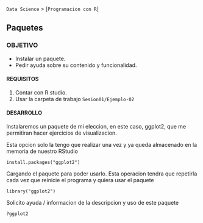 `Data Science` > [`Programacion con R`]
## Paquetes  

### OBJETIVO
- Instalar un paquete.
- Pedir ayuda sobre su contenido y funcionalidad.

#### REQUISITOS
1. Contar con R studio.
1. Usar la carpeta de trabajo `Sesion01/Ejemplo-02`

#### DESARROLLO

Instalaremos un paquete de mi eleccion, en este caso, ggplot2, que me permitiran hacer ejercicios de visualizacion.

Esta opcion solo la tengo que realizar una vez y ya queda almacenado en la memoria de nuestro RStudio

```{r}
install.packages("ggplot2")
```

Cargando el paquete para poder usarlo. Esta operacion tendra que repetirla cada vez que reinicie el programa y quiera usar el paquete

```{r}
library("ggplot2")
```

Solicito ayuda / informacion de la descripcion y uso de este paquete

```{r}
?ggplot2
```

